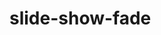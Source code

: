 # slide-show-fade
<!-- This license does not include the right to use photos! (They're not taken by me, and I just have the regular license to use them)  -->
<!-- you can see the demo in my website: http://www.soomera.com/programs/slide-show-fade/ -->
